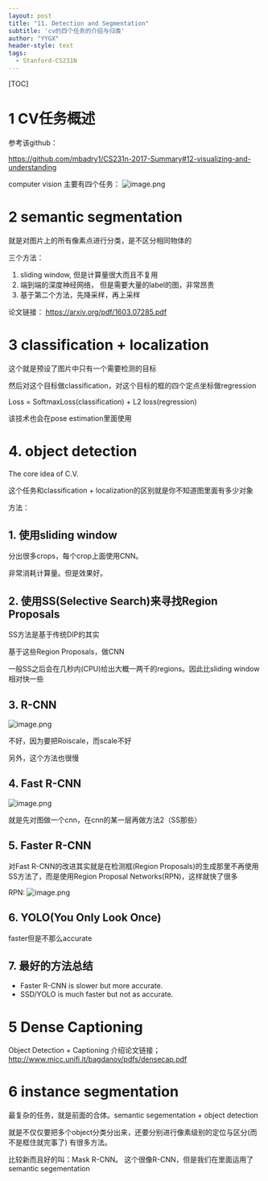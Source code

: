 ```yaml
---
layout: post
title: "11. Detection and Segmentation"
subtitle: 'cv的四个任务的介绍与归类'
author: "YYGX"
header-style: text
tags:
  - Stanford-CS231N
---
```


[TOC]

# 1 CV任务概述
参考该github：

https://github.com/mbadry1/CS231n-2017-Summary#12-visualizing-and-understanding

computer vision 主要有四个任务：
![image.png](https://i.loli.net/2019/09/23/HGuqp8ELbjv5Ma2.png)
# 2 semantic segmentation 

就是对图片上的所有像素点进行分类，是不区分相同物体的

三个方法：

1. sliding window, 但是计算量很大而且不复用
2. 端到端的深度神经网络， 但是需要大量的label的图，非常昂贵
3. 基于第二个方法，先降采样，再上采样

论文链接：
https://arxiv.org/pdf/1603.07285.pdf

# 3 classification + localization
这个就是预设了图片中只有一个需要检测的目标

然后对这个目标做classification，对这个目标的框的四个定点坐标做regression

Loss = SoftmaxLoss(classification) + L2 loss(regression)

该技术也会在pose estimation里面使用
# 4. object detection
The core idea of C.V.

这个任务和classification + localization的区别就是你不知道图里面有多少对象

方法：
## 1. 使用sliding window 
分出很多crops，每个crop上面使用CNN。

非常消耗计算量。但是效果好。

## 2. 使用SS(Selective Search)来寻找Region Proposals
SS方法是基于传统DIP的其实

基于这些Region Proposals，做CNN

一般SS之后会在几秒内(CPU)给出大概一两千的regions。因此比sliding window相对快一些

## 3. R-CNN
![image.png](https://i.loli.net/2019/09/23/5z2nvOTfIGkwYJ9.png)

不好，因为要把Roiscale，而scale不好

另外，这个方法也很慢

## 4. Fast R-CNN
![image.png](https://i.loli.net/2019/09/23/tZ68hcQx9DIjvbs.png)

就是先对图做一个cnn，在cnn的某一层再做方法2（SS那些）

## 5. Faster R-CNN
对Fast R-CNN的改进其实就是在检测框(Region Proposals)的生成那里不再使用SS方法了，而是使用Region Proposal Networks(RPN)，这样就快了很多

RPN:
![image.png](https://i.loli.net/2019/09/23/nQgasrRoyBJMqNY.png)

## 6. YOLO(You Only Look Once)
faster但是不那么accurate

## 7. 最好的方法总结
- Faster R-CNN is slower but more accurate.
- SSD/YOLO is much faster but not as accurate.

# 5 Dense Captioning
Object Detection + Captioning
介绍论文链接；
http://www.micc.unifi.it/bagdanov/pdfs/densecap.pdf

# 6 instance segmentation
最复杂的任务，就是前面的合体。semantic segementation + object detection

就是不仅仅要把多个object分类分出来，还要分别进行像素级别的定位与区分(而不是框住就完事了)
有很多方法。

比较新而且好的叫：Mask R-CNN。 这个很像R-CNN，但是我们在里面运用了semantic segementation

